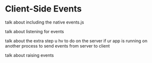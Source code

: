 # Client-Side Events

talk about including the native events.js

talk about listening for events

talk about the extra step u hv to do on the server if ur app is running on another process to send events from server to client

talk about raising events

